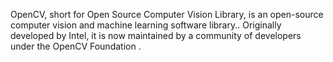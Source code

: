 OpenCV, short for Open Source Computer Vision Library, is an open-source computer vision and machine learning software library.. Originally developed by Intel, it is now maintained by a community of developers under the OpenCV Foundation .

